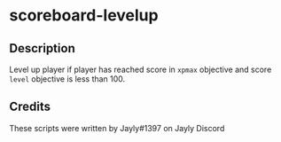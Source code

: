 # scoreboard-levelup

## Description

Level up player if player has reached score in `xpmax` objective and score `level` objective is less than 100.

## Credits

These scripts were written by Jayly#1397 on Jayly Discord
